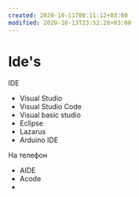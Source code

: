 ```yaml
---
created: 2020-10-11T00:11:12+03:00
modified: 2020-10-13T23:52:28+03:00
---
```


# Ide's

IDE
- Visual Studio
- Visual Studio Code
- Visual basic studio
- Eclipse
- Lazarus
- Arduino IDE

На телефон
- AIDE
- Acode
-